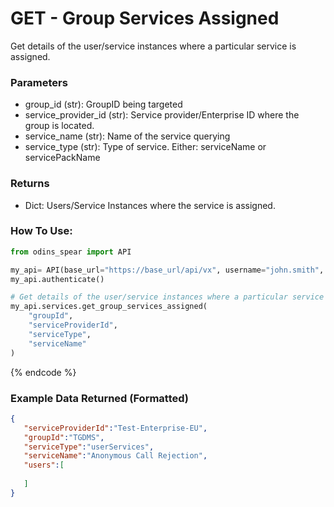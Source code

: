 # GET - Group Services Assigned

Get details of the user/service instances where a particular service is assigned.

### Parameters&#x20;

*    group\_id (str): GroupID being targeted
*    service_provider\_id (str): Service provider/Enterprise ID where the group is located.
*    service_name (str): Name of the service querying
*    service_type (str): Type of service. Either: serviceName or servicePackName

### Returns

* Dict: Users/Service Instances where the service is assigned.

### How To Use:

```python
from odins_spear import API

my_api= API(base_url="https://base_url/api/vx", username="john.smith", password="ODIN_INSTANCE_1")
my_api.authenticate()

# Get details of the user/service instances where a particular service is assigned.
my_api.services.get_group_services_assigned(
    "groupId",
    "serviceProviderId",
    "serviceType",
    "serviceName"
)
```
{% endcode %}



### Example Data Returned (Formatted)
```json
{
   "serviceProviderId":"Test-Enterprise-EU",
   "groupId":"TGDMS",
   "serviceType":"userServices",
   "serviceName":"Anonymous Call Rejection",
   "users":[
      
   ]
}
```
```
